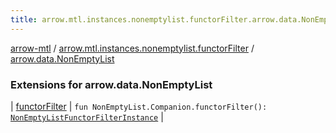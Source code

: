 ```yaml
---
title: arrow.mtl.instances.nonemptylist.functorFilter.arrow.data.NonEmptyList - arrow-mtl
---
```


[arrow-mtl](../../index.html) / [arrow.mtl.instances.nonemptylist.functorFilter](../index.html) / [arrow.data.NonEmptyList](./index.html)

### Extensions for arrow.data.NonEmptyList

| [functorFilter](functor-filter.html) | `fun NonEmptyList.Companion.functorFilter(): `[`NonEmptyListFunctorFilterInstance`](../../arrow.mtl.instances/-non-empty-list-functor-filter-instance/index.html) |

